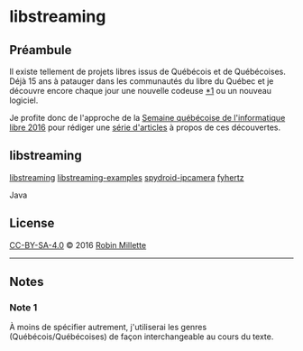 # libstreaming

## Préambule
Il existe tellement de projets libres issus de Québécois et de Québécoises.
Déjà 15 ans à patauger dans les communautés du libre du Québec et
je découvre encore chaque jour une nouvelle codeuse [*1][] ou un nouveau logiciel.

Je profite donc de l'approche de la
[Semaine québécoise de l'informatique libre 2016][SQIL] pour rédiger
une [série d'articles](.) à propos de ces découvertes.

## libstreaming
[libstreaming][]
[libstreaming-examples][]
[spydroid-ipcamera][]
[fyhertz][]

Java

## License
[CC-BY-SA-4.0][] © 2016 [Robin Millette][]

------

## Notes
### Note 1
À moins de spécifier autrement, j'utiliserai les genres (Québécois/Québécoises)
de façon interchangeable au cours du texte.

[*1]: #note-1
[SQIL]: <http://2016.sqil.info/>
[CC-BY-SA-4.0]: cc-by-sa.md
[Robin Millette]: <http://robin.millette.info/>
[libstreaming]: <https://github.com/fyhertz/libstreaming>
[libstreaming-examples]: <https://github.com/fyhertz/libstreaming-examples>
[spydroid-ipcamera]: <https://github.com/fyhertz/spydroid-ipcamera>
[fyhertz]: <https://github.com/fyhertz>
